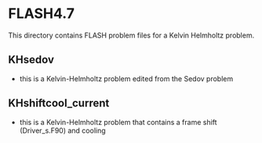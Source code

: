 # FLASH4.7

This directory contains FLASH problem files for a Kelvin Helmholtz problem. 

## KHsedov
- this is a Kelvin-Helmholtz problem edited from the Sedov problem

## KHshiftcool_current
- this is a Kelvin-Helmholtz problem that contains a frame shift (Driver_s.F90) and cooling

